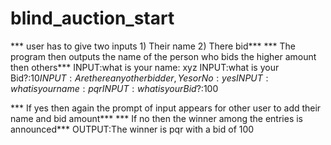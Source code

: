 # blind_auction_start
*** user has to give two inputs 1) Their name 2) There bid***
*** The program then outputs the name of the person who bids the higher amount then others***
INPUT:what is your name: xyz
INPUT:what is your Bid?:$10
INPUT:Are there any other bidder, Yes or No :yes
INPUT:what is your name: pqr
INPUT:what is your Bid?:$100
      
*** If yes then again the prompt of input appears for other user to add their name and bid amount***
*** If no then the winner among the entries is announced***
OUTPUT:The winner is pqr with a bid of 100
      
